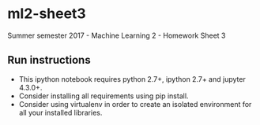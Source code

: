# ml2-sheet3
Summer semester 2017 - Machine Learning 2 - Homework Sheet 3


## Run instructions
- This ipython notebook requires python 2.7+, ipython 2.7+ and jupyter 4.3.0+. 
- Consider installing all requirements using pip install.
- Consider using virtualenv in order to create an isolated environment for all your installed libraries.
